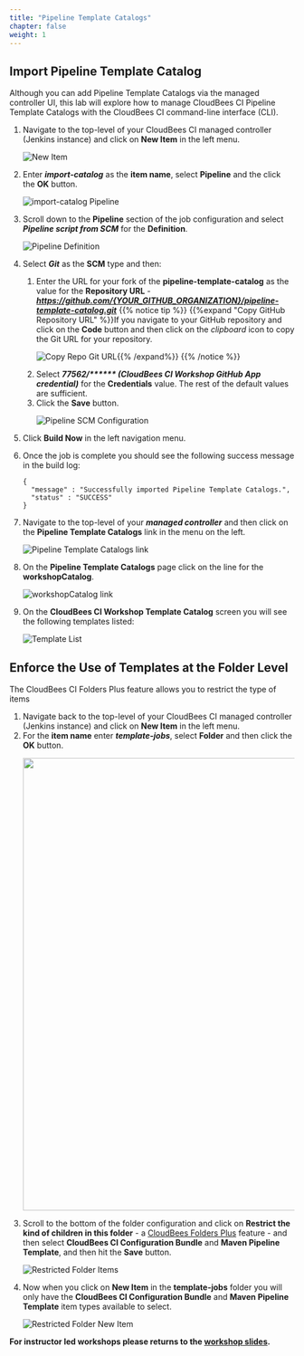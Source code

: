 ```yaml
---
title: "Pipeline Template Catalogs"
chapter: false
weight: 1
---
```


## Import Pipeline Template Catalog
Although you can add Pipeline Template Catalogs via the managed controller UI, this lab will explore how to manage CloudBees CI Pipeline Template Catalogs with the CloudBees CI command-line interface (CLI). 

1. Navigate to the top-level of your CloudBees CI managed controller (Jenkins instance) and click on **New Item** in the left menu. <p>![New Item](create-new-item.png?width=60pc)
2. Enter ***import-catalog*** as the **item name**, select **Pipeline** and the click the **OK** button.<p>![import-catalog Pipeline](create-pipeline-item.png?width=60pc)
3. Scroll down to the **Pipeline** section of the job configuration and select ***Pipeline script from SCM*** for the **Definition**. <p>![Pipeline Definition](pipeline-definition.png?width=60pc)
4. Select ***Git*** as the **SCM** type and then:
   1. Enter the URL for your fork of the **pipeline-template-catalog** as the value for the **Repository URL** - ***https://github.com/{YOUR_GITHUB_ORGANIZATION}/pipeline-template-catalog.git***
   {{% notice tip %}}
   {{%expand "Copy GitHub Repository URL" %}}If you navigate to your GitHub repository and click on the **Code** button and then click on the *clipboard* icon to copy the Git URL for your repository. <p>![Copy Repo Git URL](copy-repo-url.png?width=40pc){{% /expand%}}
   {{% /notice %}}
   1. Select ***77562/\*\*\*\*\*\* (CloudBees CI Workshop GitHub App credential)*** for the **Credentials** value. The rest of the default values are sufficient.
   2. Click the **Save** button. <p>![Pipeline SCM Configuration](pipeline-scm-config.png?width=60pc)
5. Click **Build Now** in the left navigation menu.
6. Once the job is complete you should see the following success message in the build log:
   
   ```
   {
     "message" : "Successfully imported Pipeline Template Catalogs.",
     "status" : "SUCCESS"
   }
   ```

7. Navigate to the top-level of your ***managed controller*** and then click on the **Pipeline Template Catalogs** link in the menu on the left. <p>![Pipeline Template Catalogs link](catalog-link.png?width=60pc)
8. On the **Pipeline Template Catalogs** page click on the line for the **workshopCatalog**. <p>![workshopCatalog link](workshopcatalog-link.png?width=50pc)
9.  On the **CloudBees CI Workshop Template Catalog** screen you will see the following templates listed: <p>![Template List](workshop-template-list.png?width=50pc)

## Enforce the Use of Templates at the Folder Level
The CloudBees CI Folders Plus feature allows you to restrict the type of items 

1. Navigate back to the top-level of your CloudBees CI managed controller (Jenkins instance) and click on **New Item** in the left menu.
2. For the **item name** enter ***template-jobs***, select **Folder** and then click the **OK** button. <p><img src="new-folder-click.png" width=800/>
3. Scroll to the bottom of the folder configuration and click on **Restrict the kind of children in this folder** - a [CloudBees Folders Plus](https://docs.cloudbees.com/docs/cloudbees-core/latest/cloud-secure-guide/folders-plus) feature - and then select **CloudBees CI Configuration Bundle** and **Maven Pipeline Template**, and then hit the **Save** button. <p>![Restricted Folder Items](restricted-items-check.png?width=60pc)
4. Now when you click on **New Item** in the **template-jobs** folder you will only have the **CloudBees CI Configuration Bundle** and **Maven Pipeline Template** item types available to select.<p>![Restricted Folder New Item](restricted-folder-new-item.png?width=60pc)
   
**For instructor led workshops please returns to the [workshop slides](https://cloudbees-days.github.io/core-rollout-flow-workshop/cloudbees-ci/#31).**

